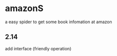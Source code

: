 # amazonS
a easy spider to get some book infomation at amazon

## 2.14
add interface (friendly operation)
